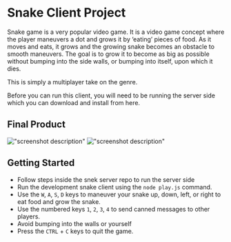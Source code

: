 # Snake Client Project

Snake game is a very popular video game. It is a video game concept where the player maneuvers a dot and grows it by ‘eating’ pieces of food. As it moves and eats, it grows and the growing snake becomes an obstacle to smooth maneuvers. The goal is to grow it to become as big as possible without bumping into the side walls, or bumping into itself, upon which it dies.

This is simply a multiplayer take on the genre.

Before you can run this client, you will need to be running the server side which you can download and install from here. 

## Final Product

!["screenshot description"](../snake%20image/image1.png)
!["screenshot description"](#)


## Getting Started

- Follow steps inside the snek server repo to run the server side
- Run the development snake client using the `node play.js` command.
- Use the `W`, `A`, `S`, `D` keys to maneuver your snake up, down, left, or right to eat food and grow the snake. 
- Use the numbered keys `1`, `2`, `3`, `4` to send canned messages to other players. 
- Avoid bumping into the walls or yourself
- Press the `CTRL` + `C` keys to quit the game. 